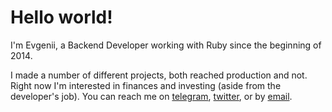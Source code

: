 # Hello world!

I'm Evgenii, a Backend Developer working with Ruby since the beginning of 2014.

I made a number of different projects, both reached production and not. Right now I'm interested in finances and investing (aside from the developer's job). You can reach me on [telegram](https://t.me/Freika), [twitter](https://twitter.com/itsok2befrey), or by [email](mailto:iamfrey@gmail.com).
